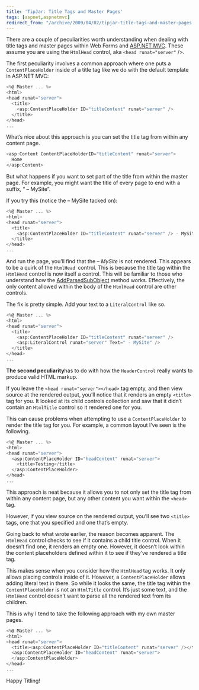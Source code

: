 ```yaml
---
title: 'TipJar: Title Tags and Master Pages'
tags: [aspnet,aspnetmvc]
redirect_from: "/archive/2009/04/02/tipjar-title-tags-and-master-pages.aspx/"
---
```


There are a couple of peculiarities worth understanding when dealing
with title tags and master pages within Web Forms and [ASP.NET
MVC](http://asp.net/mvc "ASP.NET MVC"). These assume you are using the
`HtmlHead` control, aka `<head runat="server"` /\>.

The first peculiarity involves a common approach where one puts a
`ContentPlaceHolder` inside of a title tag like we do with the default
template in ASP.NET MVC:

```csharp
<%@ Master ... %>
<html>
<head runat="server">
  <title>
    <asp:ContentPlaceHolder ID="titleContent" runat="server" />
  </title>
</head>
...
```

What’s nice about this approach is you can set the title tag from within
any content page.

```csharp
<asp:Content ContentPlaceHolderID="titleContent" runat="server">
  Home
</asp:Content>
```

But what happens if you want to set part of the title from within the
master page. For example, you might want the title of every page to end
with a suffix, “ – MySite”.

If you try this (notice the – MySite tacked on):

```csharp
<%@ Master ... %>
<html>
<head runat="server">
  <title>
    <asp:ContentPlaceHolder ID="titleContent" runat="server" /> - MySite
  </title>
</head>
...
```

And run the page, you’ll find that the *– MySite* is not rendered. This
appears to be a quirk of the `HtmlHead `control. This is because the
title tag within the `HtmlHead` control is now itself a control. This
will be familiar to those who understand how the
[AddParsedSubObject](http://msdn.microsoft.com/en-us/library/system.web.ui.control.addparsedsubobject.aspx "AddParsedSubObject on MSDN")
method works. Effectively, the only content allowed within the body of
the `HtmlHead` control are other controls.

The fix is pretty simple. Add your text to a `LiteralControl` like so.

```csharp
<%@ Master ... %>
<html>
<head runat="server">
  <title>
    <asp:ContentPlaceHolder ID="titleContent" runat="server" /> 
    <asp:LiteralControl runat="server" Text=" - MySite" />
  </title>
</head>
...
```

**The second peculiarity**has to do with how the `HeaderControl` really
wants to produce valid HTML markup.

If you leave the `<head runat="server"></head>` tag empty, and then view
source at the rendered output, you’ll notice that it renders an empty
`<title>` tag for you. It looked at its child controls collection and
saw that it didn’t contain an `HtmlTitle` control so it rendered one for
you.

This can cause problems when attempting to use a `ContentPlaceHolder` to
render the title tag for you. For example, a common layout I’ve seen is
the following.

```csharp
<%@ Master ... %>
<html>
<head runat="server">
  <asp:ContentPlaceHolder ID="headContent" runat="server"> 
    <title>Testing</title>  
  </asp:ContentPlaceHolder>
</head>
...
```

This approach is neat because it allows you to not only set the title
tag from within any content page, but any other content you want within
the `<head>` tag.

However, if you view source on the rendered output, you’ll see two
`<title>` tags, one that you specified and one that’s empty.

Going back to what wrote earlier, the reason becomes apparent. The
`HtmlHead` control checks to see if it contains a child title control.
When it doesn’t find one, it renders an empty one. However, it doesn’t
look within the content placeholders defined within it to see if they’ve
rendered a title tag.

This makes sense when you consider how the `HtmlHead` tag works. It only
allows placing controls inside of it. However, a `ContentPlaceHolder`
allows adding literal text in there. So while it looks the same, the
title tag within the `ContentPlaceHolder` is not an `HtmlTitle` control.
It’s just some text, and the `HtmlHead` control doesn’t want to parse
all the rendered text from its children.

This is why I tend to take the following approach with my own master
pages.

```csharp
<%@ Master ... %>
<html>
<head runat="server">
  <title><asp:ContentPlaceHolder ID="titleContent" runat="server" /></title>
  <asp:ContentPlaceHolder ID="headContent" runat="server"> 
  </asp:ContentPlaceHolder>
</head>
...
```

Happy Titling!

